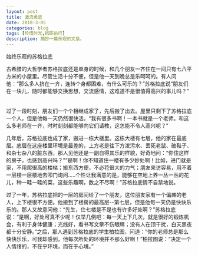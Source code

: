 ```yaml
---
layout: post
title: 激流勇进
date: 2018-3-05
categories: blog
tags: [珍惜时光,砥砺前行]
description: 摘抄一篇乐观的文章。
---
```


   始终乐观的苏格拉底
　　
  
   古希腊的大哲学者苏格拉底还是单身的时候，和几个朋友一齐住在一间只有七八平方米的小屋里。尽管生活十分不便，但是他一天到晚总是乐呵呵的。有人问他：“那么多人挤在一齐，连转个身都困难，有什么可乐的？”苏格拉底说“朋友们在一块儿，随时都能够交换思想，交流感情，这难道不是很值得高兴的事儿吗？”
　　
  
   过了一段时刻，朋友们一个个相继成家了，先后搬了出去。屋里只剩下了苏格拉底一个人，但是他每一天仍然很快活。“我有很多书啊！一本书就是一个老师。和这么多老师在一齐，时时刻刻都能够向它们请教，这怎能不令人高兴呢？”
　　
  
   几年后，苏格拉底也成了家，搬进一栋大楼里。这栋大楼有七层，他的家在最底层。底层在这座楼里环境是最差的，上方老是往下方泼污水、丢死老鼠、破鞋子、和杂七杂八的脏东西，那人见他还是一副自得其乐的样貌，好奇地问：“你住这样的房子，也感到高兴吗？”“是啊！你不知道住一楼有多少妙处啊！比如，进门就是家，不用爬很高的楼梯；搬东西方便，不必花很大的力气；朋友来访容易，用不着一层楼一层楼地去叩门询问…..个性让我满意的是，能够在空地上养一丛一丛的花儿，种一畦一畦的菜，这些乐趣啊，数之不尽啊！”苏格拉底情不自禁地说。
　　
  
   过了一年，苏格拉底把的一层的房间给了一个朋友，这位朋友家有一个偏瘫的老人，上下楼很不方便。他搬到了楼房的最高层--第七层，但是他每一天仍是快快乐乐的。那人又故意问他：“先生，住七楼是不是也有许多好处啊？”苏格拉底说：“是啊，好处可真不少呢！仅举几例吧：每一天上下几次，就是很好的锻炼机会，有利于身体健康；光线好，看书写文章不伤眼睛；没有人在顶干扰，白天黑夜都十分安静。”之后，那人遇到苏格拉底的学生柏拉图，问道：“你的老师总是那么快快乐乐，可我却感到，他每次所处的环境并不那么好啊！”柏拉图说：“决定一个人情绪的，不在乎环境，而在于心境。”
